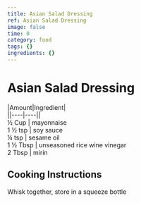 ```yaml
---
title: Asian Salad Dressing
ref: Asian Salad Dressing
image: false
time: 0
category: food
tags: {}
ingredients: {}
---
```

# Asian Salad Dressing  
  
|Amount|Ingredient|  
||----|----||  
½ Cup | mayonnaise  
1 ½ tsp | soy sauce  
¼ tsp | sesame oil  
1 ½ Tbsp | unseasoned rice wine vinegar  
2 Tbsp | mirin  
  
## Cooking Instructions  
Whisk together, store in a squeeze bottle  
  
  